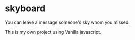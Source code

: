 # skyboard
You can leave a message someone's sky whom you missed.

This is my own project using Vanilla javascript.
